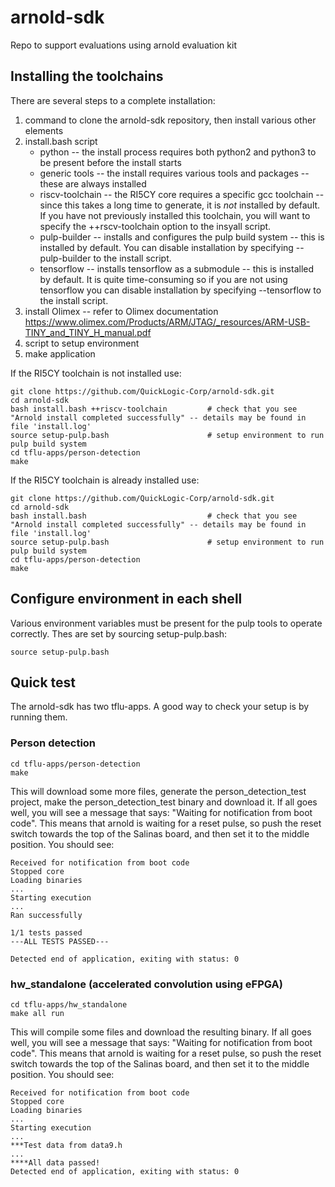 # arnold-sdk
Repo to support evaluations using arnold evaluation kit
## Installing the toolchains
There are several steps to a complete installation:
1. command to clone the arnold-sdk repository, then install various other elements
2. install.bash script
	- python -- the install process requires both python2 and python3 to be present before the install starts
	- generic tools -- the install requires various tools and packages -- these are always installed
	- riscv-toolchain -- the RI5CY core requires a specific gcc toolchain -- since this takes a long time to generate, it is *not* installed by default. If you have not previously installed this toolchain, you will want to specify the ++rscv-toolchain option to the insyall script.
	- pulp-builder -- installs and configures the pulp build system -- this is installed by default.  You can disable installation by specifying --pulp-builder to the install script.
	- tensorflow -- installs tensorflow as a submodule -- this is installed by default.  It is quite time-consuming so if you are not using tensorflow you
can disable installation by specifying --tensorflow to the install script.
3. install Olimex -- refer to Olimex documentation https://www.olimex.com/Products/ARM/JTAG/_resources/ARM-USB-TINY_and_TINY_H_manual.pdf
4. script to setup environment
5. make application

If the RI5CY toolchain is not installed use:
~~~
git clone https://github.com/QuickLogic-Corp/arnold-sdk.git
cd arnold-sdk
bash install.bash ++riscv-toolchain  		# check that you see "Arnold install completed successfully" -- details may be found in file 'install.log'
source setup-pulp.bash						# setup environment to run pulp build system
cd tflu-apps/person-detection
make
~~~

If the RI5CY toolchain is already installed use:
~~~
git clone https://github.com/QuickLogic-Corp/arnold-sdk.git
cd arnold-sdk
bash install.bash   						# check that you see "Arnold install completed successfully" -- details may be found in file 'install.log'
source setup-pulp.bash						# setup environment to run pulp build system
cd tflu-apps/person-detection
make
~~~
## Configure environment in each shell
Various environment variables must be present for the pulp tools to operate correctly.  Thes are set by sourcing setup-pulp.bash:
~~~
source setup-pulp.bash
~~~
## Quick test
The arnold-sdk has two tflu-apps.  A good way to check your setup is by running them.
### Person detection
~~~
cd tflu-apps/person-detection
make
~~~
This will download some more files, generate the person_detection_test project, make the person_detection_test binary and download it.  If all goes well,
you will see a message that says: "Waiting for notification from boot code".  This means that arnold is waiting for a reset pulse, so push the reset switch towards the top of the Salinas board, and then set it to the middle position.  You should see:
~~~
Received for notification from boot code
Stopped core
Loading binaries
...
Starting execution
...
Ran successfully

1/1 tests passed
---ALL TESTS PASSED---

Detected end of application, exiting with status: 0
~~~
### hw_standalone (accelerated convolution using eFPGA)
~~~
cd tflu-apps/hw_standalone
make all run
~~~
This will compile some files and download the resulting binary. If all goes well,
you will see a message that says: "Waiting for notification from boot code".  This means that arnold is waiting for a reset pulse, so push the reset switch towards the top of the Salinas board, and then set it to the middle position.  You should see:
~~~
Received for notification from boot code
Stopped core
Loading binaries
...
Starting execution
...
***Test data from data9.h
...
****All data passed!
Detected end of application, exiting with status: 0
~~~
